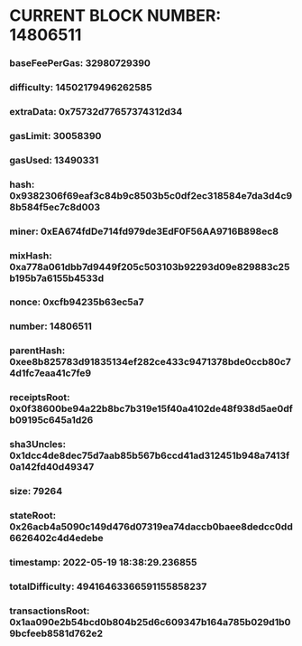 # CURRENT BLOCK NUMBER: 14806511

### baseFeePerGas: 32980729390
### difficulty: 14502179496262585
### extraData: 0x75732d77657374312d34
### gasLimit: 30058390
### gasUsed: 13490331
### hash: 0x9382306f69eaf3c84b9c8503b5c0df2ec318584e7da3d4c98b584f5ec7c8d003
### miner: 0xEA674fdDe714fd979de3EdF0F56AA9716B898ec8
### mixHash: 0xa778a061dbb7d9449f205c503103b92293d09e829883c25b195b7a6155b4533d
### nonce: 0xcfb94235b63ec5a7
### number: 14806511
### parentHash: 0xee8b825783d91835134ef282ce433c9471378bde0ccb80c74d1fc7eaa41c7fe9
### receiptsRoot: 0x0f38600be94a22b8bc7b319e15f40a4102de48f938d5ae0dfb09195c645a1d26
### sha3Uncles: 0x1dcc4de8dec75d7aab85b567b6ccd41ad312451b948a7413f0a142fd40d49347
### size: 79264
### stateRoot: 0x26acb4a5090c149d476d07319ea74daccb0baee8dedcc0dd6626402c4d4edebe
### timestamp: 2022-05-19 18:38:29.236855
### totalDifficulty: 49416463366591155858237
### transactionsRoot: 0x1aa090e2b54bcd0b804b25d6c609347b164a785b029d1b09bcfeeb8581d762e2
